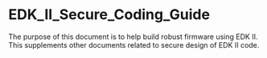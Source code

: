 # EDK_II_Secure_Coding_Guide
The purpose of this document is to help build robust firmware using EDK II. This supplements other documents related to secure design of EDK II code.
